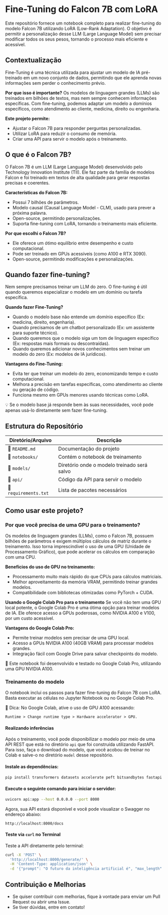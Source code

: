 # Fine-Tuning do Falcon 7B com LoRA

Este repositório fornece um notebook completo para realizar fine-tuning do modelo Falcon 7B utilizando LoRA (Low-Rank Adaptation). O objetivo é permitir a personalização desse LLM (Large Language Model) sem precisar modificar todos os seus pesos, tornando o processo mais eficiente e acessível.

## Contextualização

Fine-Tuning é uma técnica utilizada para ajustar um modelo de IA pré-treinado em um novo conjunto de dados, permitindo que ele aprenda novas informações sem perder o conhecimento prévio.

**Por que isso é importante?**
Os modelos de linguagem grandes (LLMs) são treinados em bilhões de textos, mas nem sempre conhecem informações específicas. Com fine-tuning, podemos adaptar um modelo a domínios específicos, como atendimento ao cliente, medicina, direito ou engenharia.

**Este projeto permite:**

- Ajustar o Falcon 7B para responder perguntas personalizadas.
- Utilizar LoRA para reduzir o consumo de memória.
- Criar uma API para servir o modelo após o treinamento.

## O que é o Falcon 7B?

O Falcon 7B é um LLM (Large Language Model) desenvolvido pelo Technology Innovation Institute (TII). Ele faz parte da família de modelos Falcon e foi treinado em textos de alta qualidade para gerar respostas precisas e coerentes.

**Características do Falcon 7B:**

- Possui 7 bilhões de parâmetros.
- Modelo causal (Causal Language Model - CLM), usado para prever a próxima palavra.
- Open-source, permitindo personalizações.
- Suporta fine-tuning com LoRA, tornando o treinamento mais eficiente.

**Por que escolhi o Falcon 7B?**

- Ele oferece um ótimo equilíbrio entre desempenho e custo computacional.
- Pode ser treinado em GPUs acessíveis (como A100 e RTX 3090).
- Open-source, permitindo modificações e personalizações.

## Quando fazer fine-tuning?

Nem sempre precisamos treinar um LLM do zero. O fine-tuning é útil quando queremos especializar o modelo em um domínio ou tarefa específica.

**Quando fazer Fine-Tuning?**

- Quando o modelo base não entende um domínio específico (Ex: medicina, direito, engenharia).
- Quando precisamos de um chatbot personalizado (Ex: um assistente para suporte técnico).
- Quando queremos que o modelo siga um tom de linguagem específico (Ex: respostas mais formais ou descontraídas).
- Quando queremos adicionar novos conhecimentos sem treinar um modelo do zero (Ex: modelos de IA jurídicos).

**Vantagens do Fine-Tuning:**

- Evita ter que treinar um modelo do zero, economizando tempo e custo computacional.
- Melhora a precisão em tarefas específicas, como atendimento ao cliente ou geração de código.
- Funciona mesmo em GPUs menores usando técnicas como LoRA.

💡 Se o modelo base já responde bem às suas necessidades, você pode apenas usá-lo diretamente sem fazer fine-tuning.

## Estrutura do Repositório

| **Diretório/Arquivo** | **Descrição**                               |
| --------------------- | ------------------------------------------- |
| 📜 `README.md`        | Documentação do projeto                     |
| 📂 `notebooks/`       | Contém o notebook de treinamento            |
| 📂 `models/`          | Diretório onde o modelo treinado será salvo |
| 📂 `api/`             | Código da API para servir o modelo          |
| 📜 `requirements.txt` | Lista de pacotes necessários                |

## Como usar este projeto?

### Por que você precisa de uma GPU para o treinamento?

Os modelos de linguagem grandes (LLMs), como o Falcon 7B, possuem bilhões de parâmetros e exigem múltiplos cálculos de matriz durante o treinamento. Isso torna imprescindível o uso de uma GPU (Unidade de Processamento Gráfico), que pode acelerar os cálculos em comparação com uma CPU.

**Benefícios do uso de GPU no treinamento:**

- Processamento muito mais rápido do que CPUs para cálculos matriciais.
- Melhor aproveitamento da memória VRAM, permitindo treinar grandes modelos.
- Compatibilidade com bibliotecas otimizadas como PyTorch + CUDA.

**Usando o Google Colab Pro para o treinamento**
Se você não tem uma GPU local potente, o Google Colab Pro é uma ótima opção para treinar modelos de IA. Ele oferece acesso a GPUs poderosas, como NVIDIA A100 e V100, por um custo acessível.

**Vantagens do Google Colab Pro:**

- Permite treinar modelos sem precisar de uma GPU local.
- Acesso a GPUs NVIDIA A100 (40GB VRAM) para processar modelos grandes.
- Integração fácil com Google Drive para salvar checkpoints do modelo.

📌 Este notebook foi desenvolvido e testado no Google Colab Pro, utilizando uma GPU NVIDIA A100.

### Treinamento do modelo

O notebook inclui os passos para fazer fine-tuning do Falcon 7B com LoRA.
Basta executar as células no Jupyter Notebook ou no Google Colab Pro.

📌 Dica: No Google Colab, ative o uso de GPU A100 acessando:

`Runtime > Change runtime type > Hardware accelerator > GPU.`

#### Realizando inferências

Após o treinamento, você pode disponibilizar o modelo por meio de uma API REST que está no diretório `api` que foi construída utilizando FastAPI. Para isso, faça o download do modelo, que você acobou de treinar no Colab e salve-o no diretório `model` desse repositório.

#### Instale as dependências:

```bash
pip install transformers datasets accelerate peft bitsandbytes fastapi uvicorn

```

#### Execute o seguinte comando para iniciar o servidor:

```bash
uvicorn api:app --host 0.0.0.0 --port 8000
```

Agora, sua API estará disponível e você pode visualizar o Swagger no endereço abaixo:

```
http://localhost:8000/docs
```

#### Teste via `curl` no Terminal

Teste a API diretamente pelo terminal:

```bash
curl -X 'POST' \
  'http://localhost:8000/generate/' \
  -H 'Content-Type: application/json' \
  -d '{"prompt": "O futuro da inteligência artificial é", "max_length": 50, "temperature": 0.7}'
```

## Contribuição e Melhorias

- Se quiser contribuir com melhorias, fique à vontade para enviar um Pull Request ou abrir uma Issue.
- Se tiver dúvidas, entre em contato!
